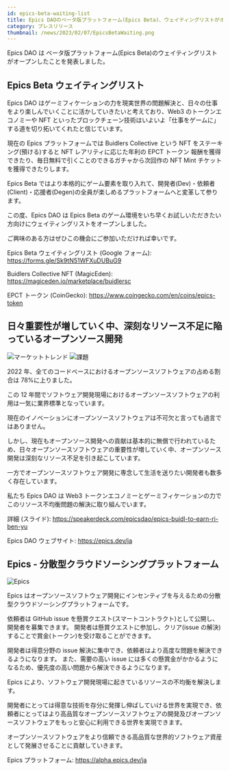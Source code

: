 ```yaml
---
id: epics-beta-waiting-list
title: Epics DAOのベータ版プラットフォーム(Epics Beta)、ウェイティングリストがオープン
category: プレスリリース
thumbnail: /news/2023/02/07/EpicsBetaWaiting.png
---
```


Epics DAO は ベータ版プラットフォーム(Epics
Beta)のウェイティングリストがオープンしたことを発表しました。

## Epics Beta ウェイティングリスト

Epics DAO
はゲーミフィケーションの力を現実世界の問題解決と、日々の仕事をより楽しんでいくことに活かしていきたいと考えており、Web3
のトークンエコノミーや NFT
といったブロックチェーン技術はいよいよ「仕事をゲームに」する道を切り拓いてくれたと信じています。

現在の Epics プラットフォームでは Buidlers Collective という NFT
をステーキング(預ける)すると NFT レアリティに応じた年利の EPCT トークン
報酬を獲得できたり、毎日無料で引くことのできるガチャから次回作の NFT Mint
チケットを獲得できたりします。

Epics Beta
ではより本格的にゲーム要素を取り入れて、開発者(Dev)・依頼者(Client)・応援者(Degen)の全員が楽しめるプラットフォームへと変革して参ります。

この度、Epics DAO は Epics Beta
のゲーム環境をいち早くお試しいただきたい方向けにウェイティングリストをオープンしました。

ご興味のある方はぜひこの機会にご参加いただければ幸いです。

Epics Beta ウェイティングリスト (Google フォーム):
https://forms.gle/Sk9tN51WFXuDUBuG9

Buidlers Collective NFT (MagicEden): https://magiceden.io/marketplace/buidlersc

EPCT トークン (CoinGecko): https://www.coingecko.com/en/coins/epics-token

## 日々重要性が増していく中、深刻なリソース不足に陥っているオープンソース開発

![マーケットトレンド](/news/2023/01/23/MarketTrendsJA.png)
![課題](/news/2023/01/23/ProblemJA.png)

2022 年、全てのコードベースにおけるオープンソースソフトウェアの占める割合は
78%に上りました。

この 12
年間でソフトウェア開発現場におけるオープンソースソフトウェアの利用は一気に業界標準となっています。

現在のイノベーションにオープンソースソフトウェアは不可欠と言っても過言ではありません。

しかし、現在もオープンソース開発への貢献は基本的に無償で行われているため、日々オープンソースソフトウェアの重要性が増していく中、オープンソース開発は深刻なリソース不足を引き起こしています。

一方でオープンソースソフトウェア開発に専念して生活を送りたい開発者も数多く存在しています。

私たち Epics DAO は Web3
トークンエコノミーとゲーミフィケーションの力でこのリソース不均衡問題の解決に取り組んでいます。

詳細 (スライド): https://speakerdeck.com/epicsdao/epics-buidl-to-earn-ri-ben-yu

Epics DAO ウェブサイト: https://epics.dev/ja

## Epics - 分散型クラウドソーシングプラットフォーム

![Epics](/news/2022/07/19/EpicsBusinessModelJA.png)

Epics
はオープンソースソフトウェア開発にインセンティブを与えるための分散型クラウドソーシングプラットフォームです。

依頼者は GitHub issue
を懸賞クエスト(スマートコントラクト)として公開し、開発者を募集できます。
開発者は懸賞クエストに参加し、クリア(issue
の解決)することで賞金(トークン)を受け取ることができます。

開発者は得意分野の issue
解決に集中でき、依頼者はより高度な問題を解決できるようになります。
また、需要の高い issue
には多くの懸賞金がかかるようになるため、優先度の高い問題から解決できるようになります。

Epics により、ソフトウェア開発現場に起きているリソースの不均衡を解決します。

開発者にとっては得意な技術を存分に発揮し伸ばしていける世界を実現でき、依頼者にとってはより高品質なオープンソースソフトウェアの開発及びオープンソースソフトウェアをもっと安心に利用できる世界を実現できます。

オープンソースソフトウェアをより信頼できる高品質な世界的ソフトウェア資産として発展させることに貢献していきます。

Epics プラットフォーム: https://alpha.epics.dev/ja
